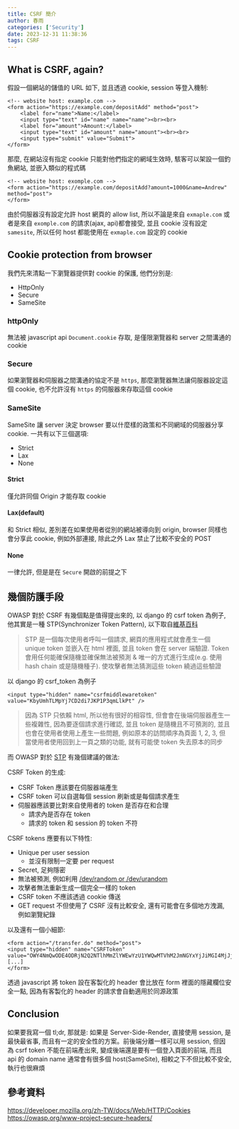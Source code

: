 ```yaml
---
title: CSRF 簡介
author: 春雨
categories: ['Security']
date: 2023-12-31 11:38:36
tags: CSRF
---
```



## What is CSRF, again?
假設一個網站的儲值的 URL 如下, 並且透過 cookie, session 等登入機制:

```htmlembedded 
<!-- website host: example.com -->
<form action="https://example.com/depositAdd" method="post">
    <label for="name">Name:</label>
    <input type="text" id="name" name="name"><br><br>
    <label for="amount">Amount:</label>
    <input type="text" id="amount" name="amount"><br><br>
    <input type="submit" value="Submit">
</form>
```

那麼, 在網站沒有指定 cookie 只能對他們指定的網域生效時, 駭客可以架設一個釣魚網站, 並嵌入類似的程式碼
```htmlembedded 
<!-- website host: exomple.com -->
<form action="https://example.com/depositAdd?amount=1000&name=Andrew" method="post">
</form>
```

由於伺服器沒有設定允許 host 網頁的 allow list, 所以不論是來自 `exmaple.com` 或者是來自 `exomple.com` 的請求(ajax, api)都會接受, 並且 cookie 沒有設定 `samesite`, 所以任何 host 都能使用在 `exmaple.com` 設定的 cookie

## Cookie protection from browser
我們先來清點一下瀏覽器提供對 cookie 的保護, 他們分別是:
- HttpOnly
- Secure
- SameSite

### httpOnly
無法被 javascript api `Document.cookie` 存取, 是僅限瀏覽器和 server 之間溝通的 cookie

### Secure
如果瀏覽器和伺服器之間溝通的協定不是 `https`, 那麼瀏覽器無法讓伺服器設定這個 cookie, 也不允許沒有 `https` 的伺服器來存取這個 cookie

### SameSite
SameSite 讓 server 決定 browser 要以什麼樣的政策和不同網域的伺服器分享 cookie. 一共有以下三個選項:
- Strict
- Lax
- None

#### Strict
僅允許同個 Origin 才能存取 cookie

#### Lax(default)
和 Strict 相似, 差別差在如果使用者從別的網站被導向到 origin, browser 同樣也會分享此 cookie, 例如外部連接, 除此之外 Lax 禁止了比較不安全的 POST

#### None
一律允許, 但是是在 `Secure` 開啟的前提之下

## 幾個防護手段
OWASP 對於 CSRF 有幾個點是值得提出來的, 以 django 的 csrf token 為例子, 他其實是一種 STP(Synchronizer Token Pattern), 以下取自[維基百科](https://en.wikipedia.org/wiki/Cross-site_request_forgery#Synchronizer_token_pattern)

> STP 是一個每次使用者呼叫一個請求, 網頁的應用程式就會產生一個 unique token 並嵌入在 html 裡面, 並且 token 會在 server 端驗證. Token 會用任何能確保隨機並確保無法被預測 & 唯一的方式進行生成(e.g. 使用 hash chain 或是隨機種子). 使攻擊者無法猜測這些 token 繞過這些驗證

以 django 的 csrf_token 為例子

```htmlembedded
<input type="hidden" name="csrfmiddlewaretoken" value="KbyUmhTLMpYj7CD2di7JKP1P3qmLlkPt" />

```

> 因為 STP 只依賴 html, 所以他有很好的相容性, 但會會在後端伺服器產生一些複雜性, 因為要逐個請求進行確認, 並且 token 是隨機且不可預測的, 並且也會在使用者使用上產生一些問題, 例如原本的訪問順序為頁面 1, 2, 3, 但當使用者使用回到上一頁之類的功能, 就有可能使 token 失去原本的同步

而 OWASP 對於 [STP](https://cheatsheetseries.owasp.org/cheatsheets/Cross-Site_Request_Forgery_Prevention_Cheat_Sheet.html#synchronizer-token-pattern) 有幾個建議的做法:

CSRF Token 的生成:
- CSRF Token 應該要在伺服器端產生
- CSRF token 可以自選每個 session 刷新或是每個請求產生
- 伺服器應該要比對來自使用者的 token 是否存在和合理
    - 請求內是否存在 token
    - 請求的 token 和 session 的 token 不符

CSRF tokens 應要有以下特性:
- Unique per user session
    - 並沒有限制一定要 per request
- Secret, 足夠隱密
- 無法被預測, 例如利用 [/dev/random or /dev/urandom](https://zh.wikipedia.org/zh-tw//dev/random)
- 攻擊者無法重新生成一個完全一樣的 token
- CSRF token 不應該透過 cookie 傳送
- GET request 不但使用了 CSRF 沒有比較安全, 還有可能會在多個地方洩漏, 例如瀏覽紀錄


以及還有一個小細節:

```htmlembedded
<form action="/transfer.do" method="post">
<input type="hidden" name="CSRFToken" value="OWY4NmQwODE4ODRjN2Q2NTlhMmZlYWEwYzU1YWQwMTVhM2JmNGYxYjJiMGI4MjJjZDE1ZDZMGYwMGEwOA==">
[...]
</form>
```

透過 javascript 將 token 設在客製化的 header 會比放在 form 裡面的隱藏欄位安全一點, 因為有客製化的 header 的請求會自動適用於同源政策


## Conclusion
如果要我寫一個 tl;dr, 那就是: 如果是 Server-Side-Render, 直接使用 session, 是最快最省事, 而且有一定的安全性的方案。前後端分離一樣可以用 session, 但因為 csrf token 不能在前端產出來, 變成後端還是要有一個登入頁面的前端, 而且 api 的 domain name 通常會有很多個 host(SameSite), 相較之下不但比較不安全, 執行也很麻煩


## 參考資料
https://developer.mozilla.org/zh-TW/docs/Web/HTTP/Cookies
https://owasp.org/www-project-secure-headers/
